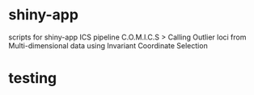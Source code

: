 # shiny-app
scripts for shiny-app ICS pipeline
C.O.M.I.C.S > Calling Outlier loci from Multi-dimensional data using Invariant Coordinate Selection

# testing
